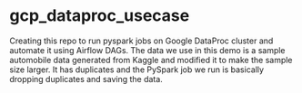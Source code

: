 # gcp_dataproc_usecase
Creating this repo to run pyspark jobs on Google DataProc cluster and automate it using Airflow DAGs. The data we use in this demo is a sample automobile data generated from Kaggle and modified it to make the sample size larger. It has duplicates and the PySpark job we run is basically dropping duplicates and saving the data.
